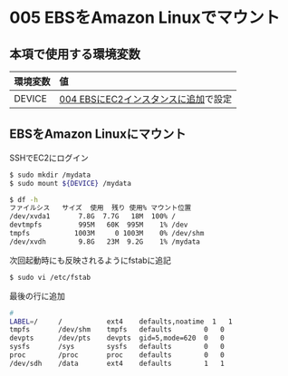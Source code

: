 # 005 EBSをAmazon Linuxでマウント

## 本項で使用する環境変数

|環境変数|値|
|:--|:--|
|DEVICE|[004 EBSにEC2インスタンスに追加](/ebs/004_attach_instance.md)で設定|

## EBSをAmazon Linuxにマウント

SSHでEC2にログイン

```bash
$ sudo mkdir /mydata
$ sudo mount ${DEVICE} /mydata
```

```bash
$ df -h
ファイルシス   サイズ  使用  残り 使用% マウント位置
/dev/xvda1       7.8G  7.7G   18M  100% /
devtmpfs         995M   60K  995M    1% /dev
tmpfs           1003M     0 1003M    0% /dev/shm
/dev/xvdh        9.8G   23M  9.2G    1% /mydata
```

次回起動時にも反映されるようにfstabに追記

```bash
$ sudo vi /etc/fstab
```

最後の行に追加
```bash
#
LABEL=/     /           ext4    defaults,noatime  1   1
tmpfs       /dev/shm    tmpfs   defaults        0   0
devpts      /dev/pts    devpts  gid=5,mode=620  0   0
sysfs       /sys        sysfs   defaults        0   0
proc        /proc       proc    defaults        0   0
/dev/sdh    /data       ext4    defaults        1   1
```
